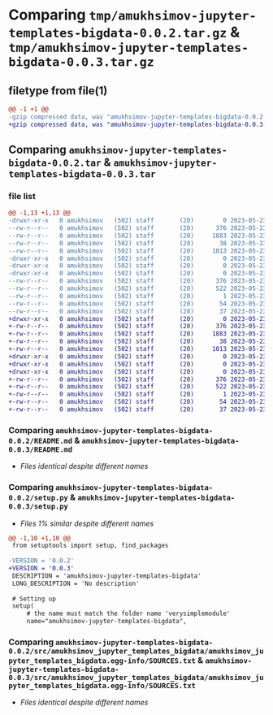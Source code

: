 # Comparing `tmp/amukhsimov-jupyter-templates-bigdata-0.0.2.tar.gz` & `tmp/amukhsimov-jupyter-templates-bigdata-0.0.3.tar.gz`

## filetype from file(1)

```diff
@@ -1 +1 @@
-gzip compressed data, was "amukhsimov-jupyter-templates-bigdata-0.0.2.tar", last modified: Tue May 23 09:55:32 2023, max compression
+gzip compressed data, was "amukhsimov-jupyter-templates-bigdata-0.0.3.tar", last modified: Tue May 23 09:58:56 2023, max compression
```

## Comparing `amukhsimov-jupyter-templates-bigdata-0.0.2.tar` & `amukhsimov-jupyter-templates-bigdata-0.0.3.tar`

### file list

```diff
@@ -1,13 +1,13 @@
-drwxr-xr-x   0 amukhsimov   (502) staff       (20)        0 2023-05-23 09:55:32.214684 amukhsimov-jupyter-templates-bigdata-0.0.2/
--rw-r--r--   0 amukhsimov   (502) staff       (20)      376 2023-05-23 09:55:32.214515 amukhsimov-jupyter-templates-bigdata-0.0.2/PKG-INFO
--rw-r--r--   0 amukhsimov   (502) staff       (20)     1883 2023-05-23 09:21:25.000000 amukhsimov-jupyter-templates-bigdata-0.0.2/README.md
--rw-r--r--   0 amukhsimov   (502) staff       (20)       38 2023-05-23 09:55:32.214731 amukhsimov-jupyter-templates-bigdata-0.0.2/setup.cfg
--rw-r--r--   0 amukhsimov   (502) staff       (20)     1013 2023-05-23 09:55:23.000000 amukhsimov-jupyter-templates-bigdata-0.0.2/setup.py
-drwxr-xr-x   0 amukhsimov   (502) staff       (20)        0 2023-05-23 09:55:32.212923 amukhsimov-jupyter-templates-bigdata-0.0.2/src/
-drwxr-xr-x   0 amukhsimov   (502) staff       (20)        0 2023-05-23 09:55:32.212985 amukhsimov-jupyter-templates-bigdata-0.0.2/src/amukhsimov_jupyter_templates_bigdata/
-drwxr-xr-x   0 amukhsimov   (502) staff       (20)        0 2023-05-23 09:55:32.214323 amukhsimov-jupyter-templates-bigdata-0.0.2/src/amukhsimov_jupyter_templates_bigdata/amukhsimov_jupyter_templates_bigdata.egg-info/
--rw-r--r--   0 amukhsimov   (502) staff       (20)      376 2023-05-23 09:55:32.000000 amukhsimov-jupyter-templates-bigdata-0.0.2/src/amukhsimov_jupyter_templates_bigdata/amukhsimov_jupyter_templates_bigdata.egg-info/PKG-INFO
--rw-r--r--   0 amukhsimov   (502) staff       (20)      522 2023-05-23 09:55:32.000000 amukhsimov-jupyter-templates-bigdata-0.0.2/src/amukhsimov_jupyter_templates_bigdata/amukhsimov_jupyter_templates_bigdata.egg-info/SOURCES.txt
--rw-r--r--   0 amukhsimov   (502) staff       (20)        1 2023-05-23 09:55:32.000000 amukhsimov-jupyter-templates-bigdata-0.0.2/src/amukhsimov_jupyter_templates_bigdata/amukhsimov_jupyter_templates_bigdata.egg-info/dependency_links.txt
--rw-r--r--   0 amukhsimov   (502) staff       (20)       54 2023-05-23 09:55:32.000000 amukhsimov-jupyter-templates-bigdata-0.0.2/src/amukhsimov_jupyter_templates_bigdata/amukhsimov_jupyter_templates_bigdata.egg-info/requires.txt
--rw-r--r--   0 amukhsimov   (502) staff       (20)       37 2023-05-23 09:55:32.000000 amukhsimov-jupyter-templates-bigdata-0.0.2/src/amukhsimov_jupyter_templates_bigdata/amukhsimov_jupyter_templates_bigdata.egg-info/top_level.txt
+drwxr-xr-x   0 amukhsimov   (502) staff       (20)        0 2023-05-23 09:58:56.933770 amukhsimov-jupyter-templates-bigdata-0.0.3/
+-rw-r--r--   0 amukhsimov   (502) staff       (20)      376 2023-05-23 09:58:56.933620 amukhsimov-jupyter-templates-bigdata-0.0.3/PKG-INFO
+-rw-r--r--   0 amukhsimov   (502) staff       (20)     1883 2023-05-23 09:21:25.000000 amukhsimov-jupyter-templates-bigdata-0.0.3/README.md
+-rw-r--r--   0 amukhsimov   (502) staff       (20)       38 2023-05-23 09:58:56.933813 amukhsimov-jupyter-templates-bigdata-0.0.3/setup.cfg
+-rw-r--r--   0 amukhsimov   (502) staff       (20)     1013 2023-05-23 09:58:27.000000 amukhsimov-jupyter-templates-bigdata-0.0.3/setup.py
+drwxr-xr-x   0 amukhsimov   (502) staff       (20)        0 2023-05-23 09:58:56.932418 amukhsimov-jupyter-templates-bigdata-0.0.3/src/
+drwxr-xr-x   0 amukhsimov   (502) staff       (20)        0 2023-05-23 09:58:56.932481 amukhsimov-jupyter-templates-bigdata-0.0.3/src/amukhsimov_jupyter_templates_bigdata/
+drwxr-xr-x   0 amukhsimov   (502) staff       (20)        0 2023-05-23 09:58:56.933456 amukhsimov-jupyter-templates-bigdata-0.0.3/src/amukhsimov_jupyter_templates_bigdata/amukhsimov_jupyter_templates_bigdata.egg-info/
+-rw-r--r--   0 amukhsimov   (502) staff       (20)      376 2023-05-23 09:58:56.000000 amukhsimov-jupyter-templates-bigdata-0.0.3/src/amukhsimov_jupyter_templates_bigdata/amukhsimov_jupyter_templates_bigdata.egg-info/PKG-INFO
+-rw-r--r--   0 amukhsimov   (502) staff       (20)      522 2023-05-23 09:58:56.000000 amukhsimov-jupyter-templates-bigdata-0.0.3/src/amukhsimov_jupyter_templates_bigdata/amukhsimov_jupyter_templates_bigdata.egg-info/SOURCES.txt
+-rw-r--r--   0 amukhsimov   (502) staff       (20)        1 2023-05-23 09:58:56.000000 amukhsimov-jupyter-templates-bigdata-0.0.3/src/amukhsimov_jupyter_templates_bigdata/amukhsimov_jupyter_templates_bigdata.egg-info/dependency_links.txt
+-rw-r--r--   0 amukhsimov   (502) staff       (20)       54 2023-05-23 09:58:56.000000 amukhsimov-jupyter-templates-bigdata-0.0.3/src/amukhsimov_jupyter_templates_bigdata/amukhsimov_jupyter_templates_bigdata.egg-info/requires.txt
+-rw-r--r--   0 amukhsimov   (502) staff       (20)       37 2023-05-23 09:58:56.000000 amukhsimov-jupyter-templates-bigdata-0.0.3/src/amukhsimov_jupyter_templates_bigdata/amukhsimov_jupyter_templates_bigdata.egg-info/top_level.txt
```

### Comparing `amukhsimov-jupyter-templates-bigdata-0.0.2/README.md` & `amukhsimov-jupyter-templates-bigdata-0.0.3/README.md`

 * *Files identical despite different names*

### Comparing `amukhsimov-jupyter-templates-bigdata-0.0.2/setup.py` & `amukhsimov-jupyter-templates-bigdata-0.0.3/setup.py`

 * *Files 1% similar despite different names*

```diff
@@ -1,10 +1,10 @@
 from setuptools import setup, find_packages
 
-VERSION = '0.0.2'
+VERSION = '0.0.3'
 DESCRIPTION = 'amukhsimov-jupyter-templates-bigdata'
 LONG_DESCRIPTION = 'No description'
 
 # Setting up
 setup(
     # the name must match the folder name 'verysimplemodule'
     name="amukhsimov-jupyter-templates-bigdata",
```

### Comparing `amukhsimov-jupyter-templates-bigdata-0.0.2/src/amukhsimov_jupyter_templates_bigdata/amukhsimov_jupyter_templates_bigdata.egg-info/SOURCES.txt` & `amukhsimov-jupyter-templates-bigdata-0.0.3/src/amukhsimov_jupyter_templates_bigdata/amukhsimov_jupyter_templates_bigdata.egg-info/SOURCES.txt`

 * *Files identical despite different names*

